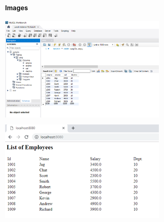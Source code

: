 ## Images

![01.png](images/01.png?raw=true "01.png")
---
![02.png](images/02.png?raw=true "02.png")
